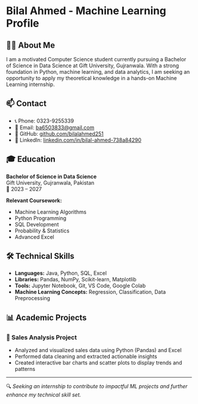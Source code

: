 # Bilal Ahmed - Machine Learning Profile

## 👨‍💻 About Me

I am a motivated Computer Science student currently pursuing a Bachelor of Science in Data Science at Gift University, Gujranwala. With a strong foundation in Python, machine learning, and data analytics, I am seeking an opportunity to apply my theoretical knowledge in a hands-on Machine Learning internship.

## 📫 Contact

- 📞 Phone: 0323-9255339  
- 📧 Email: [ba6503833@gmail.com](mailto:ba6503833@gmail.com)  
- 🔗 GitHub: [github.com/bilalahmed251](https://github.com/bilalahmed251)  
- 🔗 LinkedIn: [linkedin.com/in/bilal-ahmed-738a84290](https://linkedin.com/in/bilal-ahmed-738a84290)

## 🎓 Education

**Bachelor of Science in Data Science**  
Gift University, Gujranwala, Pakistan  
📅 2023 – 2027  

**Relevant Coursework:**  
- Machine Learning Algorithms  
- Python Programming  
- SQL Development  
- Probability & Statistics  
- Advanced Excel

## 🛠️ Technical Skills

- **Languages:** Java, Python, SQL, Excel  
- **Libraries:** Pandas, NumPy, Scikit-learn, Matplotlib  
- **Tools:** Jupyter Notebook, Git, VS Code, Google Colab  
- **Machine Learning Concepts:** Regression, Classification, Data Preprocessing

## 📊 Academic Projects

### 📌 Sales Analysis Project

- Analyzed and visualized sales data using Python (Pandas) and Excel  
- Performed data cleaning and extracted actionable insights  
- Created interactive bar charts and scatter plots to display trends and patterns

---

🔍 *Seeking an internship to contribute to impactful ML projects and further enhance my technical skill set.*
